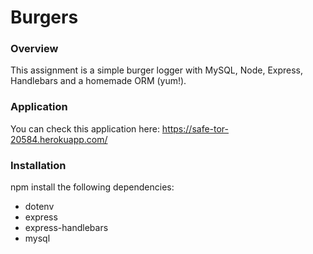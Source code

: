 # Burgers

### Overview

This assignment is a simple burger logger with MySQL, Node, Express, Handlebars and a homemade ORM (yum!). 

### Application

You can check this application here:  https://safe-tor-20584.herokuapp.com/

### Installation 

npm install the following dependencies: 
* dotenv
* express
* express-handlebars
* mysql


